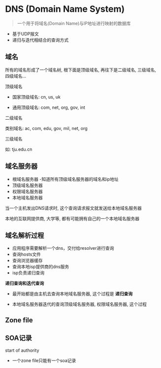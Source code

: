 # DNS (Domain Name System)

> 一个用于将域名(Domain Name)与IP地址进行映射的数据库

- 基于UDP报文
- 递归与迭代相结合的查询方式

## 域名

所有的域名形成了一个域名树, 根下面是顶级域名, 再往下是二级域名, 三级域名, 四级域名...

顶级域名

- 国家顶级域名: cn, us, uk

- 通用顶级域名: com, net, org, gov, int

二级域名

类别域名: ac, com, edu, gov, mil, net, org

三级域名

如: tju.edu.cn

## 域名服务器

- 根域名服务器
  -知道所有顶级域名服务器的域名和ip地址
- 顶级域名服务器
- 权限域名服务器
- 本地域名服务器

当一个主机发出DNS请求时, 这个查询请求报文就发送给本地域名服务器

本地的互联网提供商, 大学等, 都有可能拥有自己的一个本地域名服务器


## 域名解析过程

- 应用程序需要解析一个dns，交付给resolver进行查询
- 查询hosts文件
- 查询浏览器缓存
- 查询本地isp提供商的dns服务
- isp负责递归查询

**递归查询和迭代查询**

 

- 最开始都是由主机去查询本地域名服务器, 这个过程是 **递归查询**

- 本地域名服务器迭代的查询顶级域名服务器, 权限域名服务器, 这个过程



## Zone file





## SOA记录

start of authority

- 一个zone file只能有一个soa记录